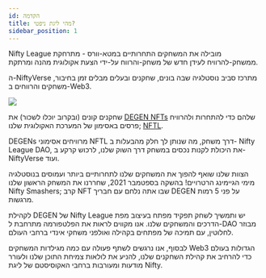 ```yaml
---
id: הקדמה
title: מהי ליגת ניפטי?
sidebar_position: 1
---
```


Nifty League מובילה את המשחקים התחרותיים במטא-וורס - מתרחקת ממשחק-להרוויח לעידן חדש של משחק-והרווח על-ידי הצעת אקולוגית מהנה ומרתקת.

ה-NiftyVerse מתרכז סביב נוסטלגיה שבה בונים, שחקנים ובעלים מבלים זמן בחיבור, משחקים והרווחים ב-Web3.

![](/img/story.gif)

שחקנים קונים (ובקרוב יוכלו לשכור) את [DEGEN NFTs](https://opensea.io/collection/niftydegen) שלהם כדי להתחרות ולהרוויח פרסים באסימון של המערכת האקולוגית שלנו; [NFTL](https://www.coingecko.com/en/coins/nifty-league).

DEGENs מרוויחים אסימוני NFTL דרך משחק, מה שנותן לך חלק מהבעלות ב- Nifty League DAO, את היכולת לקנות נכסים במשחק דרך השוק שלנו, לרכוש קרקע ב- NiftyVerse ועוד.

הצוות שלנו שואף להפוך את המשחקים שלנו לתחרותיים ביותר ועמוסים בנוסטלגיה מימי הגיימינג הרטרויים! בהשקה בספטמבר 2021, שחררנו את המשחק הראשון שלנו Nifty Smashers; קרב NFT שבו אתה נלחם עם חבריך DEGEN על פני 5 רמות מרגשות.

לקהילת DEGEN של Nifty League יש ותמשיך לשחק תפקיד מפתח בעיצוב מפת הדרכים והמשחקים שלנו. אנו מקווים לראות את הפלטפורמה מתרחבת ל-DAO מבוזר לחלוטין, עם תמיכה של מפתחים בקהילה ואולפני משחקי אינדי ברחבי העולם.

לבסוף, אנו נרגשים לשתף פעולה עם כמה מגילדות המשחקים Web3 הגדולות בעולם כדי להרחיב את קהילת השחקנים שלנו, להניע את לולאות צמיחת התוכן שלנו ולעורר מודעות ומעורבות ברחבי האקוסיסטם של ליגת Nifty.
